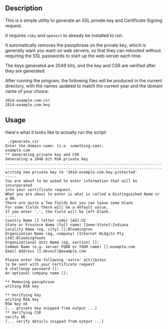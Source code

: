 
## Description

This is a simple utility to generate an SSL private key and Certificate Signing request.

It requires `ruby` and `openssl` to already be installed to run.

It automatically removes the passphrase on the private key, which is generally
want you want on web servers, so that they can rebooted without requiring the
SSL passwords to start up the web server each time.

The keys generated are 2048 bits, and the key and CSR are verified after they are generated.

After running the program, the following files will be produced in the current directory, with
the names updated to match the current year and the domain name of your choice:

    2014-example.com.csr
    2014-example.com.key

## Usage

Here's what it looks like to actually run the script:


```
 ./generate_csr
Enter the domain name: (i.e. something.com): 
example.com
** Generating private key and CSR
Generating a 2048 bit RSA private key
...................................................................................................+++
........................................................................................................+++
writing new private key to '2014-example.com.key.protected'
-----
You are about to be asked to enter information that will be incorporated
into your certificate request.
What you are about to enter is what is called a Distinguished Name or a DN.
There are quite a few fields but you can leave some blank
For some fields there will be a default value,
If you enter '.', the field will be left blank.
-----
Country Name (2 letter code) [AU]:US
State or Province Name (full name) [Some-State]:Indiana
Locality Name (eg, city) []:Bloomington
Organization Name (eg, company) [Internet Widgits Pty Ltd]:Bloomingfoods
Organizational Unit Name (eg, section) []:
Common Name (e.g. server FQDN or YOUR name) []:example.com
Email Address []:devnull@example.com

Please enter the following 'extra' attributes
to be sent with your certificate request
A challenge password []:
An optional company name []:

** Removing passphrase
writing RSA key

** Verifying key
writing RSA key
RSA key ok
[... private key snipped from output ...]
** Verifying CSR
verify OK
[... verify details snipped from output ...]
```
